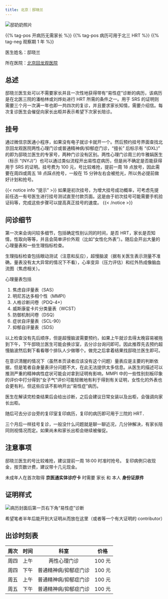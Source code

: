 ```yaml
---
title: 北京｜邸晓兰
---
```


![邸奶奶照片](images/doctor/di-xiaolan.jpg)

{{% tag-pos 开病历无需家长 %}}
{{% tag-pos 病历可用于北三 HRT %}}
{{% tag-neg 观察期 1 年 %}}

医生姓名：邸晓兰

所在医院：[北京回龙观医院](https://www.amap.com/place/B000A0989A)

## 总述

邸晓兰医生处可以不需要家长并且一次性地获得带有“易性症”诊断的病历，该病历是在北医三院的潘柏林或刘烨处进行 HRT 所需的条件之一。用于 SRS 的证明则需要三个月一次满一年也即一共四次的复诊，并且要求家长知情，需要介绍信。每次复诊医生会催促向家长出柜并表示希望下次家长陪诊。

## 挂号

通过微信京医通小程序，如果没有电子就诊卡就开一个。然后预约挂号界面查找北京回龙观医院两性心理门诊或普通精神病/抑郁症门诊，“擅长” 后标示有 “(DXL)” 的即为邸晓兰医生的专家号，两种门诊没有区别。两性心理门诊周三的牛雅娟医生（标示 “(NYJ)”）也可以通过类似流程开出易性症病历，但是尚不确定是否能获得用于 SRS 的证明。挂号费为 100 元，号比较难抢，提前一周 18 点放号，因此需要在周四或周五 18 点踩点抢号，一般在 15 分钟左右会被抢光，所以务必提前做好计划和抢号。

{{< notice info "提示" >}}
如果是初次挂号，为增大挂号成功概率，可考虑先提前任选一有号医生进行挂号测试直至付款页面。这是由于初次挂号可能需要手机验证码等，完成这些步骤可以提高真正挂号的速度。
{{< /notice >}}

## 问诊细节

第一次来会询问较多细节，包括确定性别认同的时间，是否 HRT，家长是否知情，性取向等等，并且会简单评价外观（比如“女性化外表”）。随后会开出大量的心理量表和一些生理指标检查。

生理指标检查包括眼动测试（注意和反应），超慢脑波（据有关医生表示测量不准确，量表没有太大异常的情况下不看），心率变异（压力评估）和红外热成像脑血流图（焦虑相关）。

心理量表包括

1. 焦虑自评量表（SAS）
1. 明尼苏达多相个性（MMPI）
1. 人格诊断问卷（PDQ-4+）
1. 威斯康星卡片分类量表（WCST）
1. 防御机制问卷（DSQ）
1. 症状自评量表（SCL-90）
1. 抑郁自评量表（SDS）

以上检查没有先后顺序，但是超慢脑波需要预约，如果上午就诊去得太晚容易被拖到下午，下午邸晓兰医生可能会换诊室，去分诊台询问即可。因此推荐先去预约超慢脑波然后剩下看看哪个排队人少做哪个。做完之后拿着结果找邸晓兰医生即可。

在意识清醒的情况下（虽然本页读者应该没有这个问题）量表应是主要的判断依据，但是笔者自身量表评分问题不大，在此无法提供太多信息。从医生的描述可以推测严重的精神病性症状可能会对拿到证明有影响，MMPI 中的一些性别刻板印象的评价中打分得到“女子气”评价可能轻微地有利于得到有关证明，女性化的外表也会更有利，但这些应该不影响开出“易性症”病历。

医生在解读完检查结果后会给出诊断，之后会建议日常女装以及出柜，会强调向家长出柜。

随后可去分诊台旁的复印室复印病历，复印的病历即可用于三院的 HRT．

三个月后一样挂号复诊，一般没什么问题就是聊一聊近况，几分钟解决，有家长陪同则视情况而定。如果尚未和家长出柜会继续被催促。

## 注意事项

邸晓兰医生的号比较难抢，建议提前一周 18:00 时准时抢号。
复印病例只收现金，按页数计费，建议带十几元现金。

未成年人在首次取得 **京医通实体诊疗卡** 时需要 家长 和 本人 **身份证原件**

## 证明样式

![病历封面后第一页右下角“易性症”诊断](/images/doctor/di-xiaolan-zm.jpg)

希望笔者半年后能开到大证明从而放在这里（或者等一个有大证明的 contributor）

## 出诊时刻表

| 周次 | 时间 | 科室 | 价格 |
| :---: | :---: | :---: | :---: |
| 周四 | 上午 | 两性心理门诊 | 100 元 |
| 周四 | 下午 | 普通精神病/抑郁症门诊 | 100 元 |
| 周五 | 上午 | 普通精神病/抑郁症门诊 | 100 元 |
| 周五 | 下午 | 普通精神病/抑郁症门诊 | 100 元 |
